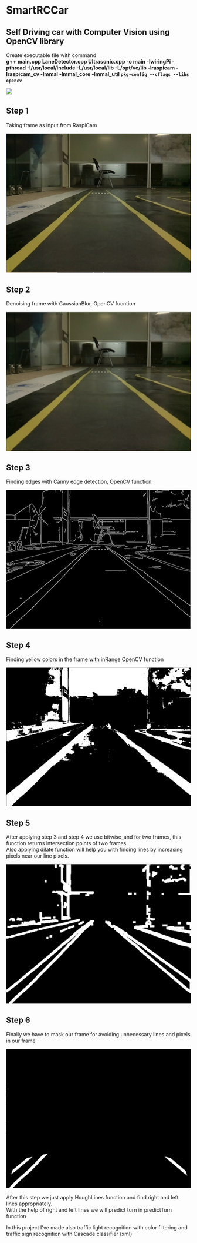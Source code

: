 # SmartRCCar
## **Self Driving car with Computer Vision using OpenCV library**
Create executable file with command  <br />
**g++ main.cpp LaneDetector.cpp Ultrasonic.cpp -o main -lwiringPi -pthread -I/usr/local/include -L/usr/local/lib -L/opt/vc/lib -lraspicam -lraspicam_cv -lmmal -lmmal_core -lmmal_util `pkg-config --cflags --libs opencv`**

![](https://drive.google.com/uc?export=view&id=1ZBU3ZykYDZgPd88-yEJz9ojcN139LQX-)

## **Step 1**
Taking frame as input from RaspiCam

![alt text](https://github.com/Jamshid-M/SmartRCCar/blob/master/examples/original.png)

## **Step 2**
Denoising frame with GaussianBlur, OpenCV fucntion

![alt text](https://github.com/Jamshid-M/SmartRCCar/blob/master/examples/blurred.png)

## **Step 3**
Finding edges with Canny edge detection, OpenCV function

![alt text](https://github.com/Jamshid-M/SmartRCCar/blob/master/examples/Canny.png)

## **Step 4**
Finding yellow colors in the frame with inRange OpenCV function

![alt text](https://github.com/Jamshid-M/SmartRCCar/blob/master/examples/inRange.png)

## **Step 5**
After applying step 3 and step 4 we use bitwise_and for two frames, this function returns intersection points of two frames. <br/>
Also applying dilate function will help you with finding lines by increasing pixels near our line pixels.

![alt text](https://github.com/Jamshid-M/SmartRCCar/blob/master/examples/Canny+inRange.png)

## **Step 6**
Finally we have to mask our frame for avoiding unnecessary lines and pixels in our frame 

![alt text](https://github.com/Jamshid-M/SmartRCCar/blob/master/examples/mask.png)

After this step we just apply HoughLines function and find right and left lines appropriately.<br/>
With the help of right and left lines we will predict turn in predictTurn function

In this project I've made also traffic light recognition with color filtering and traffic sign recognition with Cascade classifier (xml)
